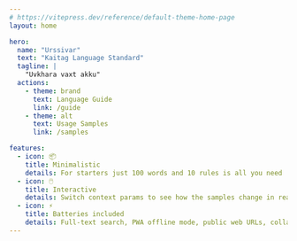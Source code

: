 ```yaml
---
# https://vitepress.dev/reference/default-theme-home-page
layout: home

hero:
  name: "Urssivar"
  text: "Kaitag Language Standard"
  tagline: |
    "Uvkhara vaxt akku"
  actions:
    - theme: brand
      text: Language Guide
      link: /guide
    - theme: alt
      text: Usage Samples
      link: /samples

features:
  - icon: 📦
    title: Minimalistic
    details: For starters just 100 words and 10 rules is all you need
  - icon: 🖱️
    title: Interactive
    details: Switch context params to see how the samples change in real time
  - icon: ⚡
    title: Batteries included
    details: Full-text search, PWA offline mode, public web URLs, collaboration via GitHub
---
```

